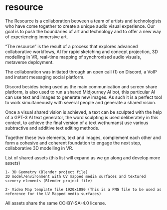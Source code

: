 # resource
The Resource is a collaboration between a team of artists and technologists who have come together to create a unique audio visual experience. Our goal is to push the boundaries of art and technology and to offer a new way of experiencing immersive art.

“The resource” is the result of a process that explores advanced collaborative workflows, AI for rapid sketching and concept projection, 3D modelling in VR,  real-time mapping of synchronised audio visuals, metaverse deployment.

The collaboration was initiated through an open call (1) on Discord, a VoIP and instant messaging social platform.

Discord besides being used as the main communication and screen share platform,
is also used to run a shared Midjourney AI bot, this particular AI can use text and images to generate new images. As such it is a perfect tool to work simultaneously with several people and generate a shared vision.

Once a visual shared vision is achieved, a text can be sculpted with the help of a GPT-3 AI text generator, the word sculpting is used deliberately in this context, to achieve the final version of a text we(humans) use various subtractive and additive text editing methods.

Together these two elements, text and images, complement each other and form a cohesive and coherent foundation to engage the next step, collaborative 3D modelling in VR.

  List of shared assets (this list will expand as we go along and develop more assets)

    1- 3D Geometry (Blender project file)
    3D model/environment with UV mapped media surfaces and textured scenery elements (Blender project file)
    
    2- Video Map template file 1920x1080 (This is a PNG file to be used as reference for the UV Mapped media surfaces)

All assets share the same CC-BY-SA-4.0 license.
